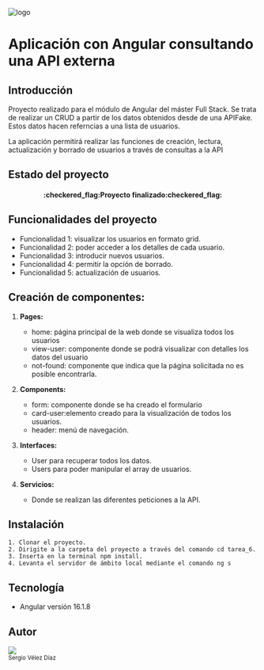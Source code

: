 ![logo](https://p92.hu/binaries/content/gallery/p92website/technologies/angular-overview.png)

# Aplicación con Angular consultando una API externa

## Introducción

Proyecto realizado para el módulo de Angular del máster Full Stack. Se trata de realizar un CRUD a partir de los datos obtenidos desde  de una APIFake. Estos datos hacen referncias a una lista de usuarios.

La aplicación permitirá realizar las funciones de creación, lectura, actualización y borrado de usuarios a través de consultas a la API

## Estado del proyecto

<h4 align="center">
:checkered_flag:Proyecto finalizado:checkered_flag:
</h4>

## Funcionalidades del proyecto

- Funcionalidad 1: visualizar los usuarios en formato grid.
- Funcionalidad 2: poder acceder a los detalles de cada usuario.
- Funcionalidad 3: introducir nuevos usuarios.
- Funcionalidad 4: permitir la opción de borrado.
- Funcionalidad 5: actualización de usuarios.

## Creación de componentes:

1. __Pages:__
    * home: página principal de la web donde se visualiza todos los usuarios
    * view-user: componente donde se podrá visualizar con detalles los datos del usuario
    * not-found: componente que indica que la página solicitada no es posible encontrarla.

2. __Components:__
    * form: componente donde se ha creado el formulario
    * card-user:elemento creado para la visualización de todos los usuarios.
    * header: menú de navegación.

3. __Interfaces:__
    * User para recuperar todos los datos.
    * Users para poder manipular el array de usuarios.

4.  __Servicios:__
    * Donde se realizan las diferentes peticiones a la API.


## Instalación

    1. Clonar el proyecto.
    2. Dirigite a la carpeta del proyecto a través del comando cd tarea_6.
    3. Inserta en la terminal npm install.
    4. Levanta el servidor de ámbito local mediante el comando ng s

## Tecnología
- Angular  versión 16.1.8

## Autor
 <img src="https://avatars.githubusercontent.com/u/34077770?v=4 " width:120px  height:120px><br><sub>Sergio Vélez Díaz</sub>

